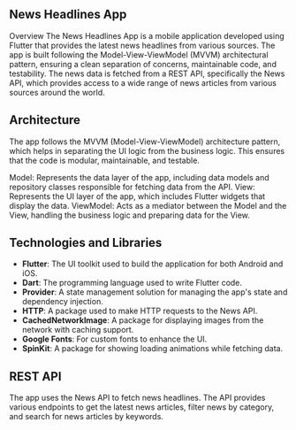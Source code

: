 ## News Headlines App
Overview
The News Headlines App is a mobile application developed using Flutter that provides the latest news headlines from various sources. The app is built following the Model-View-ViewModel (MVVM) architectural pattern, ensuring a clean separation of concerns, maintainable code, and testability. The news data is fetched from a REST API, specifically the News API, which provides access to a wide range of news articles from various sources around the world.

## Architecture
The app follows the MVVM (Model-View-ViewModel) architecture pattern, which helps in separating the UI logic from the business logic. This ensures that the code is modular, maintainable, and testable.

Model: Represents the data layer of the app, including data models and repository classes responsible for fetching data from the API.
View: Represents the UI layer of the app, which includes Flutter widgets that display the data.
ViewModel: Acts as a mediator between the Model and the View, handling the business logic and preparing data for the View.

## Technologies and Libraries
- **Flutter**: The UI toolkit used to build the application for both Android and iOS.
- **Dart**: The programming language used to write Flutter code.
- **Provider**: A state management solution for managing the app's state and dependency injection.
- **HTTP**: A package used to make HTTP requests to the News API.
- **CachedNetworkImage**: A package for displaying images from the network with caching support.
- **Google Fonts**: For custom fonts to enhance the UI.
- **SpinKit**: A package for showing loading animations while fetching data.
## REST API
The app uses the News API to fetch news headlines. The API provides various endpoints to get the latest news articles, filter news by category, and search for news articles by keywords.
